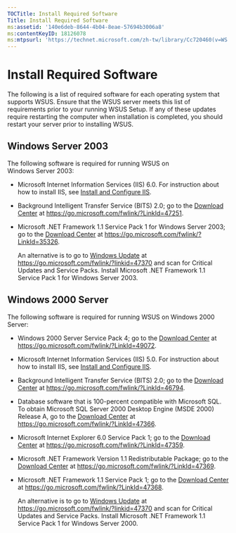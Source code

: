 ```yaml
---
TOCTitle: Install Required Software
Title: Install Required Software
ms:assetid: '140e6deb-8644-4b04-8eae-57694b3006a8'
ms:contentKeyID: 18126078
ms:mtpsurl: 'https://technet.microsoft.com/zh-tw/library/Cc720460(v=WS.10)'
---
```


Install Required Software
=========================

The following is a list of required software for each operating system that supports WSUS. Ensure that the WSUS server meets this list of requirements prior to your running WSUS Setup. If any of these updates require restarting the computer when installation is completed, you should restart your server prior to installing WSUS.

Windows Server 2003
-------------------

The following software is required for running WSUS on Windows Server 2003:

-   Microsoft Internet Information Services (IIS) 6.0. For instruction about how to install IIS, see [Install and Configure IIS](https://technet.microsoft.com/6b2e1035-5b82-45f4-9f51-6cc0ca32fd60).
-   Background Intelligent Transfer Service (BITS) 2.0; go to the [Download Center](https://go.microsoft.com/fwlink/?linkid=47251) at https://go.microsoft.com/fwlink/?LinkId=47251.
-   Microsoft .NET Framework 1.1 Service Pack 1 for Windows Server 2003; go to the [Download Center](https://go.microsoft.com/fwlink/?linkid=35326) at https://go.microsoft.com/fwlink/?LinkId=35326.

    An alternative is to go to [Windows Update](https://go.microsoft.com/fwlink/?linkid=47370) at https://go.microsoft.com/fwlink/?linkid=47370 and scan for Critical Updates and Service Packs. Install Microsoft .NET Framework 1.1 Service Pack 1 for Windows Server 2003.

Windows 2000 Server
-------------------

The following software is required for running WSUS on Windows 2000 Server:

-   Windows 2000 Server Service Pack 4; go to the [Download Center](https://go.microsoft.com/fwlink/?linkid=49072) at https://go.microsoft.com/fwlink/?LinkId=49072.
-   Microsoft Internet Information Services (IIS) 5.0. For instruction about how to install IIS, see [Install and Configure IIS](https://technet.microsoft.com/6b2e1035-5b82-45f4-9f51-6cc0ca32fd60).
-   Background Intelligent Transfer Service (BITS) 2.0; go to the [Download Center](https://go.microsoft.com/fwlink/?linkid=46794) at https://go.microsoft.com/fwlink/?LinkId=46794.
-   Database software that is 100-percent compatible with Microsoft SQL. To obtain Microsoft SQL Server 2000 Desktop Engine (MSDE 2000) Release A, go to the [Download Center](https://go.microsoft.com/fwlink/?linkid=47366) at https://go.microsoft.com/fwlink/?LinkId=47366.
-   Microsoft Internet Explorer 6.0 Service Pack 1; go to the [Download Center](https://go.microsoft.com/fwlink/?linkid=47359) at https://go.microsoft.com/fwlink/?LinkId=47359.
-   Microsoft .NET Framework Version 1.1 Redistributable Package; go to the [Download Center](https://go.microsoft.com/fwlink/?linkid=47369) at https://go.microsoft.com/fwlink/?LinkId=47369.
-   Microsoft .NET Framework 1.1 Service Pack 1; go to the [Download Center](https://go.microsoft.com/fwlink/?linkid=47368) at https://go.microsoft.com/fwlink/?LinkId=47368.

    An alternative is to go to [Windows Update](https://go.microsoft.com/fwlink/?linkid=47370) at https://go.microsoft.com/fwlink/?linkid=47370 and scan for Critical Updates and Service Packs. Install Microsoft .NET Framework 1.1 Service Pack 1 for Windows Server 2000.